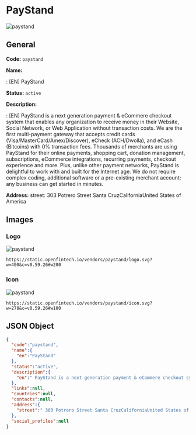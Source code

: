 
# PayStand 
![paystand](https://static.openfintech.io/vendors/paystand/logo.svg?w=400&c=v0.59.26#w200)  

## General 
 
**Code:** `paystand` 
 
**Name:** 
 
:	[EN] PayStand 
 
**Status:** `active` 
 
**Description:** 
 
: [EN]  PayStand is a next generation payment & eCommere checkout system that enables any organization to receive money in their Website, Social Network, or Web Application without transaction costs. We are the first multi-payment gateway that accepts credit cards (Visa/MasterCard/Amex/Discover), eCheck (ACH/Dwolla), and eCash (Bitcoins) with 0% transaction fees. Thousands of merchants are using PayStand for their online payments, shopping cart, donation management, subscriptions, eCommerce integrations, recurring payments, checkout experience and more. Plus, unlike other payment networks, PayStand is delightful to work with and built for the Internet age. We do not require complex coding, additional software or a pre-existing merchant account; any business can get started in minutes.  
 
**Address:** 
street:  303 Potrero Street Santa CruzCaliforniaUnited States of America  

## Images 

### Logo 
 
![paystand](https://static.openfintech.io/vendors/paystand/logo.svg?w=400&c=v0.59.26#w200)  

```
https://static.openfintech.io/vendors/paystand/logo.svg?w=400&c=v0.59.26#w200
```  

### Icon 
 
![paystand](https://static.openfintech.io/vendors/paystand/icon.svg?w=278&c=v0.59.26#w100)  

```
https://static.openfintech.io/vendors/paystand/icon.svg?w=278&c=v0.59.26#w100
```  

## JSON Object 

```json
{
  "code":"paystand",
  "name":{
    "en":"PayStand"
  },
  "status":"active",
  "description":{
    "en":" PayStand is a next generation payment & eCommere checkout system that enables any organization to receive money in their Website, Social Network, or Web Application without transaction costs. We are the first multi-payment gateway that accepts credit cards (Visa\/MasterCard\/Amex\/Discover), eCheck (ACH\/Dwolla), and eCash (Bitcoins) with 0% transaction fees. Thousands of merchants are using PayStand for their online payments, shopping cart, donation management, subscriptions, eCommerce integrations, recurring payments, checkout experience and more. Plus, unlike other payment networks, PayStand is delightful to work with and built for the Internet age. We do not require complex coding, additional software or a pre-existing merchant account; any business can get started in minutes. "
  },
  "links":null,
  "countries":null,
  "contacts":null,
  "address":{
    "street":" 303 Potrero Street Santa CruzCaliforniaUnited States of America "
  },
  "social_profiles":null
}
```  
